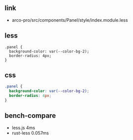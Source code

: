 
## link

* arco-pro/src/components/Panel/style/index.module.less

## less

```less
.panel {
  background-color: var(--color-bg-2);
  border-radius: 4px;
}
```



## css

```css
.panel {
  background-color: var(--color-bg-2);
  border-radius: 4px;
}
```

## bench-compare

* less.js 4ms
* rust-less 0.057ms